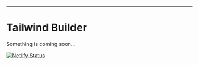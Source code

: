 ---

# Tailwind Builder

Something is coming soon...

[![Netlify Status](https://api.netlify.com/api/v1/badges/730b5d3d-bbf0-4b7f-a86a-6ae377275b0b/deploy-status)](https://app.netlify.com/sites/tailwind-builder/deploys)
